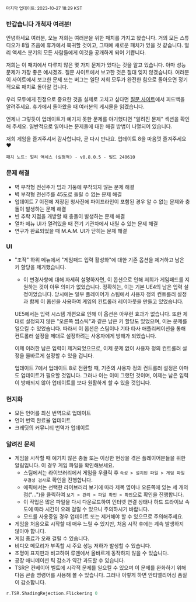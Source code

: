 <sup>마지막 업데이트: 2023-10-27 18:29 KST</sup>

### 반갑습니다 개척자 여러분!
안녕하세요 여러분, 오늘 저희는 여러분을 위한 패치를 가지고 왔습니다. 거의 모든 스튜디오가 8월 즈음에 휴가에서 복귀할 것이고, 그때에 새로운 패치가 있을 것 같습니다. 얼리 액세스 분기의 모든 사람들에게 이것을 공개하게 되어 기쁩니다.

저희는 이 패치에서 다루지 않은 몇 가지 문제가 있다는 것을 알고 있습니다. 아마 성능 문제가 가장 좋은 예시겠죠. 질문 사이트에서 보고한 것은 절대 잊지 않겠습니다. 여러분이 사이트에서 보고한 문제 또는 버그는 일단 저희 모두가 완전한 힘으로 돌아오면 정기적으로 패치로 돌아갈 겁니다.

우리 모두에게 진정으로 중요한 것을 실제로 고치고 싶다면 [질문 사이트](https://questions.satisfactorygame.com/)에서 피드백을 알려주세요. 휴가에서 돌아왔을 때 여러분의 게시물을 읽겠습니다.

언제나 그렇듯이 업데이트가 예기치 못한 문제를 야기했다면 "알려진 문제" 섹션을 확인해 주세요. 일반적으로 일어나는 문제들에 대한 해결 방법이 나열되어 있습니다.

저희 게임을 즐겨주셔서 감사합니다, 곧 다시 만나요. 업데이트 8을 마음껏 즐겨주세요 ❤️

```
패치 노트: 얼리 액세스 (실험적) - v0.8.0.5 - 빌드 240610
```

### 문제 해결
- 벽 부착형 전신주가 빔과 기둥에 부착되지 않는 문제 해결
- 벽 부착형 전신주를 45도로 돌릴 수 없는 문제 해결
- 업데이트 7 이전에 저장된 청사진에 파이프라인이 포함된 경우 알 수 없는 문제와 충돌이 발생하는 문제 해결
- 빈 추락 지점을 개방할 때 충돌이 발생하는 문제 해결
- 열차 메뉴 UI가 열려있을 때 전기 기관차에서 내릴 수 있는 문제 해결
- 연구가 완료되었을 때 M.A.M. UI가 닫히는 문제 해결

### UI
- "조작" 하위 메뉴에서 "게임패드 입력 활성화"에 대한 기존 옵션을 제거하고 남은 키 할당을 제거했습니다.
  - 이 변경사항에 대해 자세히 설명하자면, 이 옵션으로 인해 저희가 게임패드를 지원하는 것이 아무 의미가 없었습니다. 정확히는, 이는 기본 UE4의 남은 입력 설정이었습니다. 당시에는 일부 플레이어가 스팀에서 사용자 정의 컨트롤러 설정과 함께 이 옵션을 사용하여 게임의 컨트롤러 레이아웃을 만들고 있었습니다.

  UE5에서는 입력 시스템 개편으로 인해 이 옵션은 아무런 효과가 없습니다. 또한 제대로 설정되지 않은 "오른쪽 썸스틱"과 같은 남은 키 할당도 있었으며, 이는 문제를 일으킬 수 있었습니다. 따라서 이 옵션은 스팀이나 기타 타사 애플리케이션을 통해 컨트롤러 설정을 제대로 설정하려는 사용자에게 방해가 되었습니다.

  이제 이러한 남은 입력이 제거되었으므로, 이제 문제 없이 사용자 정의 컨트롤러 설정을 올바르게 설정할 수 있을 겁니다.

  업데이트 7에서 업데이트 8로 전환할 때, 기존의 사용자 정의 컨트롤러 설정은 아마도 업데이트가 필요할 것입니다. 그러나 이는 이미 그랬던 것이며, 이제는 남은 입력이 방해되지 않아 업데이트를 보다 원활하게 할 수 있을 것입니다.

### 현지화
- 모든 언어를 최신 번역으로 업데이트
- 언어 번역 완료율 업데이트
- 크레딧의 커뮤니티 번역가 업데이트

### 알려진 문제
- 게임을 시작할 때 예기치 않은 충돌 또는 이상한 현상을 겪은 플레이어분들을 위한 알림입니다. 이 경우 게임 파일을 확인해보세요.
  - 스팀에서는 라이브러리에서 게임을 우클릭 후 `속성 > 설치된 파일 > 게임 파일 무결성 검사`로 확인을 진행합니다.
  - 에픽에서는 선택한 라이브러리 보기에 따라 제목 옆이나 오른쪽에 있는 세 개의 점("...")을 클릭하여 `보기 > 관리 > 파일 확인 > 확인`으로 확인을 진행합니다.
  - 이 작업은 많은 파일을 다시 다운로드하여 인터넷 연결 상태나 하드 드라이브 속도에 따라 시간이 오래 걸릴 수 있으니 주의하시기 바랍니다.
  - 모드를 사용중일 경우 업데이트 또는 제거해야 할 수 있으므로 주의해주세요.
- 게임을 처음으로 시작할 때 매우 느릴 수 있지만, 처음 시작 후에는 계속 발생하지 않아야 합니다.
- 게임 종료가 오래 걸릴 수 있습니다.
- 비디오 메모리가 부족할 시 주요 성능 저하가 발생할 수 있습니다.
- 조명이 표지판과 비교하여 루멘에서 올바르게 동작하지 않을 수 있습니다.
- 공장 애니메이션 틱 감소가 약간 과도할 수 있습니다.
- TSR은 컨베이어 벨트에 시각적 문제를 일으킬 수 있으며 이 문제를 완화하기 위해 다음 콘솔 명령어를 사용해 볼 수 있습니다. 그러나 이렇게 하면 안티앨리어싱 품질이 감소합니다.
```cpp
r.TSR.ShadingRejection.Flickering 0
```